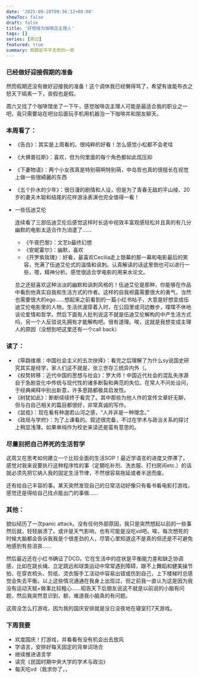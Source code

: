 ```yaml
---
date: '2025-09-28T09:36:12+08:00'
showToc: false
draft: false
title: '好想成为咖啡店主理人'
tags: []
series: [周记]
featured: true
summary: 假期前平平无奇的一周
---
```


### 已经做好迎接假期的准备

然而假期还没有做好迎接我的准备！这个调休我已经懒得骂了，希望有谁能布衣之怒天下缟素一下，丧假也是假。

周六又找了个咖啡馆坐了一下午，感觉咖啡店主理人可能是最适合我的职业之一吧，我只需要站在吧台后面玩手机用机器泡一下咖啡并和朋友聊天。

### 本周看了：

- 《告白》：其实是上周看的。很纯粹的好看！怎么感觉小松都不会老哇
- 《大佛普拉斯》：喜欢，但为何里面的每个角色都如此炫压抑
- 《下妻物语》：两个小女孩真是特别萌啊特别萌，中岛哲也真的很擅长在视觉上做一些很綺麗的东西
- 《五个扑水的少年》：很日漫的剧情和人设，但是为了青春无敌的平山绫、20岁的妻夫木聪和结尾的花样游泳表演也完全值得一看！
- 一些伍迪艾伦
    
    连续看了三部伍迪艾伦后感觉这样时长适中视效丰富观感轻松并且真的有几分幽默的电影太适合作为消遣了……
    
    - 《午夜巴黎》：文艺b最终幻想
    - 《安妮霍尔》：幽默，喜欢
    - 《开罗紫玫瑰》：好看，最喜欢Cecilia走上银幕的那一幕和电影最后的笑容，充满了伍迪艾伦式的温情和讽刺。认真解读的话这里倒也可以进行一些，嗯，精神分析。感觉很适合学电影的用来水论文。
    
    总之还挺喜欢这种淡淡的幽默和讽刺风格的！伍迪艾伦是那种，你能够在作品中看到他真实自我和生活方式的作者。这样的自我袒露需要很大的勇气，当然也需要很大的ego……想起来之前看到的一篇小红书帖子，大意是好想变成伍迪艾伦电影里的人物，生活优渥穿着入时，在公园里或河边散步，喋喋不休地谈论爱情和哲学。然后下面有人批判说这不就是伍迪艾伦解构的中产生活方式吗，另一个人反驳说先拥有才能解构吧。很有道理。唉，这就是我想变成主理人的原因（没想到吧这里还有一个call back）
    

### 读了：

- 《筚路维艰：中国社会主义的五次抉择》：看完之后理解了为什么sy说国史研究其实是经学，家人们这不就是，张三世存三统异内外（。
- 《权势转移：近代中国的思想与社会》：罗大师！中国近代社会的混乱失序源自于急剧变化中传统与现代性的诸多断裂和典范的失位。在常人不问处设问，于经典阐释中别出新意，许多思路都极具启发性。
- 《树犹如此》：断断续续终于看完了。其中那些为他人作的宣传文章好无聊，但与白自己相关的篇目都很好，非常真诚的写作。
- 《鼠疫》：现在看有种邈若山河之感，“人并非是一种理念。”
- 《政局与学府》：为了上课看的。叙述很完备，不过在学术与政治关系的探讨上稍显浅薄。如果单纯作为校史来读还是蛮有意思的。

### 尽量别把自己养死的生活哲学

这周又在思考如何建立一个比较全面的生活SOP！最近学语言的进度又停滞了，感觉对我来说要执行这种程序性的事（定期吃补剂、洗衣服、打扫房间etc.）的话就必须先把它纳入我的固定生活节律，不然很容易拖延或者半途而废。

还有给自己丰容的事。某天突然发现自己的日常活动好像只有看书看电影打游戏，感觉还是得给自己找点能出门的事做……

### 其他：

貌似经历了一次panic attack。没有任何外部原因，我只是突然想起以前的一些事然后就，轻轻崩溃了。或许是天气影响，也有可能是没吃vd吧。唉，每次想死的时候大脑都会告诉我我是个很差劲的人，尽管心里知道这不是真的但还是不可避免地感到有些沮丧……

然后最近还在小红书确证了DCD。它在生活中的症状是平衡能力差和缺乏协调感，比如在跳长绳、立定跳远和球类运动中常常遇到障碍，跟不上舞蹈和健美操节拍，在穿衣梳头、剪纸、烫衣服手工活动中容易出错或伤到自己，上下楼梯时总感觉会失去平衡。以上这些情况通通在我身上出现过，但之前我一直认为这是因为我没有运动天赋+做事比较粗心……昭告天下后朋友说这不就是以前说的小脑有问题，然后我突然意识到，额，难道我小脑真的有问题。

这周没怎么打游戏，因为我的国庆安排就是没日没夜地在寝室打7天游戏。

### 下周我要

- 欢度国庆！打游戏，并看看有没有机会出去放风
- 学语言，安排好每天固定的背单词场合
- 继续推进语言学
- 读完《民国时期中央大学的学术与政治》
- 每天吃vd（我求你了，，